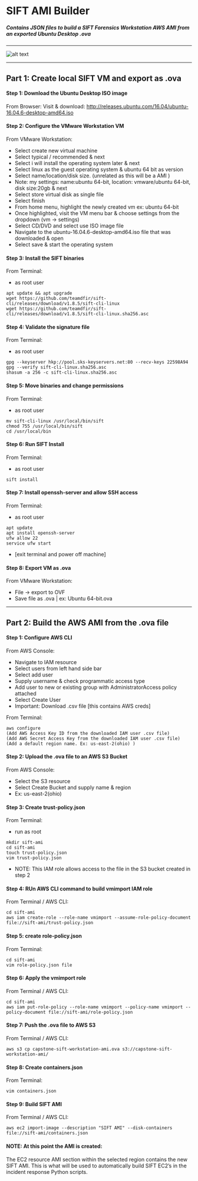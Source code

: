 # SIFT AMI Builder
##### Contains JSON files to build a SIFT Forensics Workstation AWS AMI from an exported Ubuntu Desktop .ova

-------------------------------------------------------------------------------------------------------

![alt text](https://camo.githubusercontent.com/88f7a671578a17f5e14d2227fb2d7fca9fa0b1f7/68747470733a2f2f6469676974616c2d666f72656e736963732e73616e732e6f72672f696d616765732f736966742e706e67)

--------------------------------------------------------------------------------------------------------

## Part 1: Create local SIFT VM and export as .ova


#### Step 1: Download the Ubuntu Desktop ISO image

From Browser:
Visit & download: http://releases.ubuntu.com/16.04/ubuntu-16.04.6-desktop-amd64.iso

#### Step 2: Configure the VMware Workstation VM 

From VMware Workstation:
* Select create new virtual machine 
* Select typical / recommended  & next 
* Select i will install the operating system later & next 
* Select linux as the guest operating system & ubuntu 64 bit as version 
* Select name/location/disk size. (unrelated as this will be a AMI ) 
* Note: my settings: name:ubuntu 64-bit, location: vmware/ubuntu 64-bit, disk size:20gb & next
* Select store virtual disk as single file
* Select finish
* From home menu, highlight the newly created vm ex: ubuntu 64-bit
* Once highlighted, visit the VM menu bar & choose settings from the dropdown (vm → settings)
* Select CD/DVD and select use ISO image file 
* Navigate to the ubuntu-16.04.6-desktop-amd64.iso file that was downloaded & open
* Select save & start the operating system 

#### Step 3: Install the SIFT binaries

From Terminal:
* as root user
```
apt update && apt upgrade
wget https://github.com/teamdfir/sift-cli/releases/download/v1.8.5/sift-cli-linux
wget https://github.com/teamdfir/sift-cli/releases/download/v1.8.5/sift-cli-linux.sha256.asc
```

#### Step 4: Validate the signature file

From Terminal:
* as root user
```
gpg --keyserver hkp://pool.sks-keyservers.net:80 --recv-keys 22598A94
gpg --verify sift-cli-linux.sha256.asc
shasum -a 256 -c sift-cli-linux.sha256.asc
```

#### Step 5: Move binaries and change permissions
From Terminal:
* as root user
```
mv sift-cli-linux /usr/local/bin/sift
chmod 755 /usr/local/bin/sift
cd /usr/local/bin 
```

#### Step 6: Run SIFT Install 

From Terminal:
* as root user
```
sift install
```

#### Step 7: Install openssh-server and allow SSH access 

From Terminal:
* as root user 
```
apt update 
apt install openssh-server
ufw allow 22
service ufw start
```
* [exit terminal and power off machine]

#### Step 8: Export VM as .ova 

From VMware Workstation:
* File → export to OVF
* Save file as .ova  |  ex: Ubuntu 64-bit.ova
 
--------------------------------------------------------------------------------------

## Part 2:  Build the AWS AMI from the .ova file 

#### Step 1: Configure AWS CLI

From AWS Console: 
* Navigate to IAM resource
* Select users from left hand side bar 
* Select add user 
* Supply username & check programmatic access type 
* Add user to new or existing group with AdministratorAccess policy attached
* Select Create User 
* Important: Download .csv file [this contains AWS creds]

From Terminal:
```
aws configure
(Add AWS Access Key ID from the downloaded IAM user .csv file)
(Add AWS Secret Access Key from the downloaded IAM user .csv file) 
(Add a default region name. Ex: us-east-2(ohio) )
```

#### Step 2: Upload the .ova file to an AWS S3 Bucket 

From AWS Console:
* Select the S3 resource 
* Select Create Bucket and supply name & region 
* Ex: us-east-2(ohio)

#### Step 3: Create trust-policy.json

From Terminal:
* run as root
```
mkdir sift-ami
cd sift-ami
touch trust-policy.json
vim trust-policy.json
```
* NOTE: This IAM role allows access to the file in the S3 bucket created in step 2

#### Step 4: RUn AWS CLI command to build vmimport IAM role 

From Terminal / AWS CLI:
```
cd sift-ami
aws iam create-role --role-name vmimport --assume-role-policy-document file://sift-ami/trust-policy.json
```

#### Step 5: create role-policy.json

From Terminal:
```
cd sift-ami
vim role-policy.json file
```

#### Step 6: Apply the vmimport role

From Terminal / AWS CLI:
```
cd sift-ami
aws iam put-role-policy --role-name vmimport --policy-name vmimport --policy-document file://sift-ami/role-policy.json
```

#### Step 7: Push the .ova file to AWS S3 

From Terminal / AWS CLI:
```cd sift-ami
aws s3 cp capstone-sift-workstation-ami.ova s3://capstone-sift-workstation-ami/
```

#### Step 8: Create containers.json 

From Terminal:
```cd sift-ami
vim containers.json
```

#### Step 9:  Build SIFT AMI

From Terminal / AWS CLI:
```
aws ec2 import-image --description "SIFT AMI" --disk-containers file://sift-ami/containers.json
```

#### NOTE: At this point the AMI is created:
The EC2 resource AMI section within the selected region contains the new SIFT AMI. This is what will be used to automatically build SIFT EC2’s in the incident response Python scripts. 


